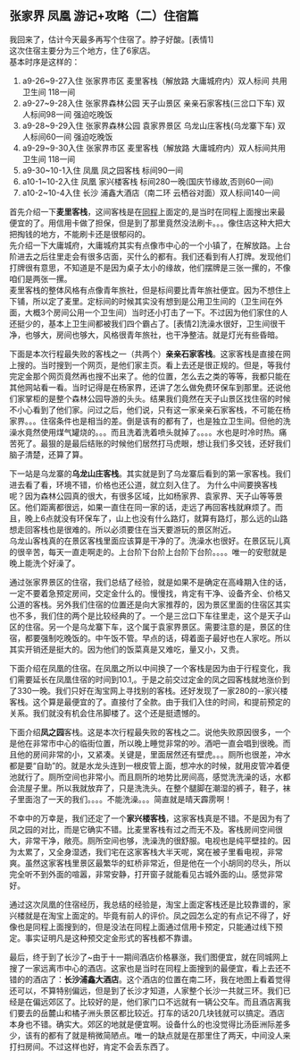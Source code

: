 ## 张家界 凤凰 游记+攻略（二）住宿篇  

我回来了，估计今天最多再写个住宿了。脖子好酸。[表情1]  
这次住宿主要分为三个地方，住了6家店。  
基本时序是这样的：  
1. a9-26~9-27入住 张家界市区 麦里客栈（解放路 大庸城府内）双人标间 共用卫生间 118一间
2. a9-27~9-28入住 张家界森林公园 天子山景区 亲亲石家客栈(三岔口下车) 双人标间98一间 强迫吃晚饭
3. a9-28~9-29入住 张家界森林公园 袁家界景区 乌龙山庄客栈(乌龙寨下车) 双人标间60一间 强迫吃晚饭
4. a9-29~9-30入住 张家界市区 麦里客栈（解放路 大庸城府内）双人标间共用卫生间 118一间
5. a9-30~10-1入住 凤凰 凤之园客栈 标间90一间
6. a10-1~10-2入住 凤凰 家兴楼客栈 标间280一晚(国庆节缘故,否则60一间)
7. a10-2~10-4入住 长沙 浦鑫大酒店（南二环 云栖谷对面）双人标间140一间

首先介绍一下**麦里客栈**，这间客栈是在[同程](http://www.17u.cn)上面定的,是当时在同程上面搜出来最便宜的了。用信用卡做了担保，但是到了那里竟然没法刷卡。。。像住店这种大把大把掏钱的地方，不能刷卡还是很郁闷的。  
先介绍一下大庸城府，大庸城府其实有点像市中心的一个小镇了，在解放路。上台阶进去之后往里走会有很多店面，买什么的都有。我们还看到有人打牌。发现他们打牌很有意思，不知道是不是因为桌子太小的缘故，他们摆牌是三张一摞的，不像咱们是两张一摞。  
麦里客栈的整体风格有点像青年旅社，但是标间要比青年旅社便宜。因为不想住上下铺，所以定了麦里。定标间的时候其实没有想到是公用卫生间的（卫生间在外面，大概3个房间公用一个卫生间）当时还小打击了一下。不过因为他们家住的人还挺少的，基本上卫生间都被我们四个霸占了。[表情2]洗澡水很好，卫生间很干净，也够大，房间也够大，风格很青年旅社，也干净整洁。就是灯光有些昏暗。  

下面是本次行程最失败的客栈之一（共两个）**亲亲石家客栈**。这家客栈是直接在网上搜的。当时搜到一个网页，是他们家主页。看上去还是很正规的。但是，等我付完定金那个网页竟然再也搜不出来了。他的位置，怎么去之类的等等，我都只能在其他网站看一看。当时记得是在杨家界，还讲了怎么做免费环保车到那里。还说他们家掌柜的是整个森林公园导游的头头。结果我们竟然在天子山景区找住宿的时候不小心看到了他们家。问过之后，他们说，只有这一家亲亲石家客栈，不可能在杨家界。。。住宿条件也是相当的差。倒是该有的都有了，也是独立卫生间。但他的洗澡水竟然使用煤气罐烧的。。。而且洗着洗着喷头就掉了。。。。水也是时冷时热。痛苦死了。最狠的是最后结账的时候他们居然打马虎眼，想让我们多交钱，还好我们脑子清楚，还算了算。  

下一站是乌龙寨的**乌龙山庄客栈**。其实就是到了乌龙寨后看到的第一家客栈。我们进去看了看，环境不错，价格也还公道，就立刻入住了。
为什么中间要换客栈呢？因为森林公园真的很大，有很多区域，比如杨家界、袁家界、天子山等等景区。他们距离都很远，如果一直住在同一家的话，走远了再回客栈就麻烦了。而且，晚上6点就没有环保车了，山上也没有什么路灯，就算有路灯，那么远的山路想走回客栈也是很难的。所以必须要住在当天要游玩的景区附近。  
乌龙山客栈真的在景区客栈里面应该算是干净的了。洗澡水也很好。在景区玩儿真的很辛苦，每天一直走啊走的。上台阶下台阶上台阶下台阶。。。。唯一的安慰就是晚上能洗个好澡了。  

通过张家界景区的住宿，我们总结了经验，就是如果不是确定在高峰期入住的话，一定不要着急预定房间，交定金什么的。慢慢找，肯定有干净、设备齐全、价格又公道的客栈。另外我们住宿的位置还是向大家推荐的，因为景区里面的住宿区其实也不多，我们住的两个是比较经典的了。一个是三岔口下车往里走，这个是天子山区的住宿。另一个是乌龙寨下车，这个属于袁家界景区。需要注意的是，景区的住宿，都要强制吃晚饭的。中午饭不管。早点的话，碍着面子最好也在人家吃。所以其实开销还是挺大的。因为他们的饭菜真是又难吃，量又小，又贵。  

下面介绍在凤凰的住宿。在凤凰之所以中间换了一个客栈是因为由于行程变化，我们需要延长在凤凰住宿的时间到10.1,。于是之前交过定金的凤之园客栈就地涨价到了330一晚。我们只好在淘宝网上寻找别的客栈。还好发现了一家280的--家兴楼客栈。这个算是最便宜的了。直接付了全款。由于我们入住的时间，和提前预定的关系。我们就没有机会住吊脚楼了。这个还是挺遗憾的。  

下面介绍**凤之园**客栈。这是本次行程最失败的客栈之二。说他失败原因很多，一个是他在非常市中心的临街位置，所以晚上睡觉非常的吵。酒吧一直会唱到很晚。而且他的房间非常的小，又紧凑。关键是，里面居然还有壁虎。。。厕所也很差，冲水都是要“自助”的。就是水龙头连到一根皮管上面，想冲水的时候，就用皮管冲着便池就行了。厕所空间也非常小。而且厕所的地势比房间高，感觉洗洗澡的话，水都会流屋子里。所以我就放弃了，只是洗洗头。在整个腿脚在潮湿的裤子，鞋子，袜子里面泡了一天的我们。。。。不能洗澡。。。简直就是晴天霹雳啊！  

不幸中的万幸是，我们还定了一个**家兴楼客栈**，这家客栈真是不错。不是因为有了凤之园的对比，而是它确实不错。比麦里客栈有过之而无不及。客栈房间空间很大，非常干净，敞亮。厕所空间也够，洗澡洗的很舒服。电视也是纯平壁挂的。因为太累了，又全身湿透，我们宅在这家客栈大半天呢，窝在被子里看电视，非常爽。虽然这家客栈里景区最繁华的虹桥非常近，但是他在一个小胡同的尽头，所以完全听不到外面的喧嚣，非常安静，打开窗子就能看见古城外面的山。感觉非常好。  

通过这次凤凰的住宿经历，我总结的经验是，淘宝上面定客栈还是比较靠谱的，家兴楼就是在淘宝上面定的。毕竟有前人的评价。凤之园怎么定的有点记不得了，好像也是同程上面搜到的，但是没法在同程上面通过信用卡预定，只能通过线下预定。事实证明凡是这种预交定金形式的客栈都不靠谱。  

最后，终于到了长沙了~由于十一期间酒店价格暴涨，我们图便宜，就在同城网上搜了一家远离市中心的酒店。这家也是当时在同程上面搜到的最便宜，看上去还不错的的酒店了：**长沙浦鑫大酒店**。这个酒店的位置在南二环，我在地图上看着觉得还可以，不算特别偏远，但是到了长沙才知道，人家整个长沙一共就三环。我们已经是在偏远郊区了。比较好的是，他们家门口不远就有一辆公交车。而且酒店离我们要去的岳麓山和橘子洲头景区都比较近。打车的话20几块钱就可以搞定。酒店本身也不错。确实大。郊区的地就是便宜啊。设备什么的也没觉得比汤臣洲际差多少，该有的都有了就是稍微简陋点。唯一的缺点就是在那里住了两天，中间没人来打扫房间。不过这样也好，肯定不会丢东西了。  
